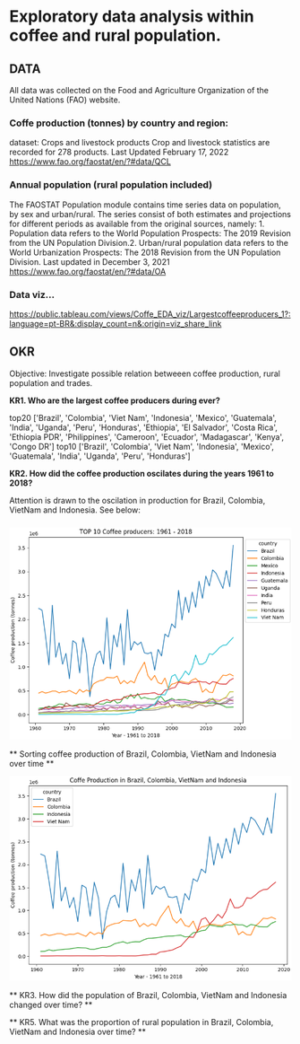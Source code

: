 # Exploratory data analysis within coffee and rural population.

## DATA 
All data was collected on the Food and Agriculture Organization of the United Nations (FAO) website.

### Coffe production (tonnes) by country and region: 

dataset: Crops and livestock products
Crop and livestock statistics are recorded for 278 products. Last Updated February 17, 2022
https://www.fao.org/faostat/en/?#data/QCL

### Annual population (rural population included)

The FAOSTAT Population module contains time series data on population, by sex and urban/rural. The series consist of both estimates and projections for different periods as available from the original sources, namely: 1. Population data refers to the World Population Prospects: The 2019 Revision from the UN Population Division.2. Urban/rural population data refers to the World Urbanization Prospects: The 2018 Revision from the UN Population Division. Last updated in December 3, 2021
https://www.fao.org/faostat/en/?#data/OA

### Data viz...
https://public.tableau.com/views/Coffe_EDA_viz/Largestcoffeeproducers_1?:language=pt-BR&:display_count=n&:origin=viz_share_link

## OKR

Objective: Investigate possible relation betweeen coffee production, rural population and trades.

**KR1. Who are the largest coffee producers during ever?**

top20
['Brazil', 'Colombia', 'Viet Nam', 'Indonesia', 'Mexico', 'Guatemala', 'India', 'Uganda', 'Peru', 'Honduras', 'Ethiopia', 'El Salvador', 'Costa Rica', 'Ethiopia PDR', 'Philippines', 'Cameroon', 'Ecuador', 'Madagascar', 'Kenya', 'Congo DR']
top10
['Brazil', 'Colombia', 'Viet Nam', 'Indonesia', 'Mexico', 'Guatemala', 'India', 'Uganda', 'Peru', 'Honduras']

**KR2. How did the coffee production oscilates during the years 1961 to 2018?**

Attention is drawn to the oscilation in production for Brazil, Colombia, VietNam and Indonesia. See below:

### 

![Fig2](Figure_2.png)

** Sorting coffee production of Brazil, Colombia, VietNam and Indonesia over time **


![Fig2](Figure_3.png)


** KR3. How did the population of Brazil, Colombia, VietNam and Indonesia changed over time? **


** KR5. What was the proportion of rural population in Brazil, Colombia, VietNam and Indonesia over time? **







